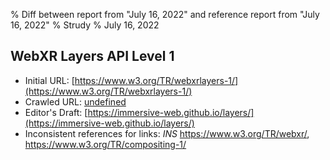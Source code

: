 % Diff between report from "July 16, 2022" and reference report from "July 16, 2022"
% Strudy
% July 16, 2022

## WebXR Layers API Level 1

- Initial URL: [https://www.w3.org/TR/webxrlayers-1/](https://www.w3.org/TR/webxrlayers-1/)
- Crawled URL: [undefined](undefined)
- Editor's Draft: [https://immersive-web.github.io/layers/](https://immersive-web.github.io/layers/)
- Inconsistent references for links: *INS* https://www.w3.org/TR/webxr/, https://www.w3.org/TR/compositing-1/




